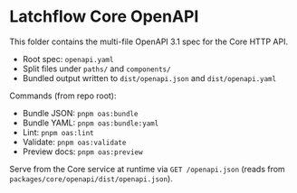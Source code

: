# Latchflow Core OpenAPI

This folder contains the multi-file OpenAPI 3.1 spec for the Core HTTP API.

- Root spec: `openapi.yaml`
- Split files under `paths/` and `components/`
- Bundled output written to `dist/openapi.json` and `dist/openapi.yaml`

Commands (from repo root):

- Bundle JSON: `pnpm oas:bundle`
- Bundle YAML: `pnpm oas:bundle:yaml`
- Lint: `pnpm oas:lint`
- Validate: `pnpm oas:validate`
- Preview docs: `pnpm oas:preview`

Serve from the Core service at runtime via `GET /openapi.json` (reads from `packages/core/openapi/dist/openapi.json`).
